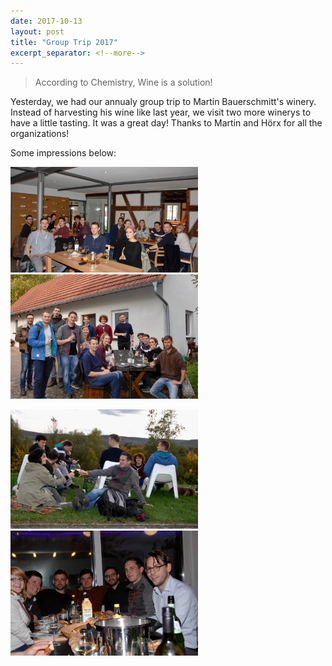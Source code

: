 ```yaml
---
date: 2017-10-13
layout: post
title: "Group Trip 2017"
excerpt_separator: <!--more-->
---
```



>According to Chemistry, Wine is a solution!

Yesterday, we had our annualy group trip to Martin Bauerschmitt's winery.
Instead of harvesting his wine like last year, we visit two more winerys to have a little tasting. 
It was a great day! 
Thanks to Martin and Hörx for all the organizations!

Some impressions below:

<p>
  <img src="/assets/img/2017_grouptrip.jpg" width="300" />
  <img src="/assets/img/2017_grouptrip1.jpg" width="300" /> 
</p>
<p>
  <img src="/assets/img/2017_grouptrip2.jpg" width="300" />
  <img src="/assets/img/2017_grouptrip3.jpg" width="300" /> 
</p>

<!--more-->